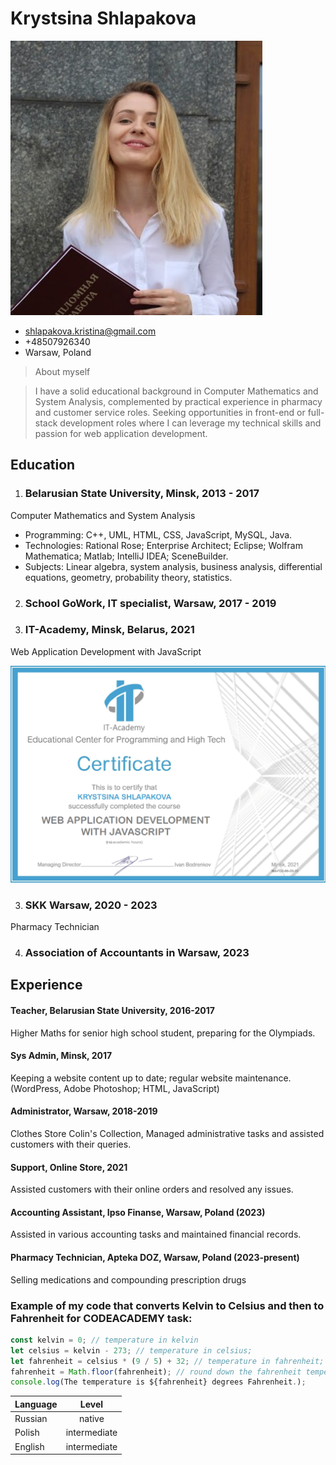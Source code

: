 # Krystsina Shlapakova

![It's me.](IMG_2591.JPG)

- <shlapakova.kristina@gmail.com>
- +48507926340
- Warsaw, Poland

>About myself

>I have a solid educational background in Computer Mathematics and System Analysis, complemented by practical experience in pharmacy and customer service roles. Seeking opportunities in front-end or full-stack development roles where I can leverage my technical skills and passion for web application development.


## Education

1. ### Belarusian State University, Minsk, 2013 - 2017
 Computer Mathematics and System Analysis
 - Programming: C++, UML, HTML, CSS, JavaScript, MySQL, Java.
 - Technologies: Rational Rose; Enterprise Architect; Eclipse; Wolfram Mathematica; Matlab; IntelliJ IDEA; SceneBuilder.
 - Subjects: Linear algebra, system analysis, business analysis, differential equations, geometry, probability theory, statistics.

2. ### School GoWork, IT specialist, Warsaw, 2017 - 2019

3. ### IT-Academy, Minsk, Belarus, 2021
Web Application Development with JavaScript

![my certificate](it.png )

3. ### SKK Warsaw, 2020 - 2023
Pharmacy Technician

4. ### Association of Accountants in Warsaw, 2023

## Experience

#### Teacher, Belarusian State University, 2016-2017

Higher Maths for senior high school student, preparing for the Olympiads.

#### Sys Admin, Minsk, 2017

Keeping a website content up to date; 
regular website maintenance. (WordPress, Adobe Photoshop; HTML, JavaScript)

#### Administrator, Warsaw, 2018-2019
Clothes Store Colin's Collection, Managed administrative tasks and assisted customers with their queries.

#### Support, Online Store, 2021
Assisted customers with their online orders and resolved any issues.

#### Accounting Assistant, Ipso Finanse, Warsaw, Poland (2023)
Assisted in various accounting tasks and maintained financial records.

#### Pharmacy Technician, Apteka DOZ, Warsaw, Poland (2023-present)
Selling medications and compounding prescription drugs


### Example of my code that converts Kelvin to Celsius and then to Fahrenheit for CODEACADEMY task: 

```javascript 
const kelvin = 0; // temperature in kelvin
let celsius = kelvin - 273; // temperature in celsius;
let fahrenheit = celsius * (9 / 5) + 32; // temperature in fahrenheit; 
fahrenheit = Math.floor(fahrenheit); // round down the fahrenheit temperature;
console.log(The temperature is ${fahrenheit} degrees Fahrenheit.);
```

| Language      |    Level      |
| ------------- |:-------------:|
| Russian       | native        |
| Polish        | intermediate  |
| English       | intermediate  |
